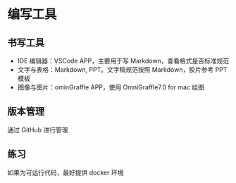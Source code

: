 <!--Copyright © ZOMI 适用于[License](https://github.com/chenzomi12/AISystem)版权许可-->

# 编写工具

## 书写工具

- IDE 编辑器：VSCode APP，主要用于写 Markdown，查看格式是否标准规范
- 文字与表格：Markdown, PPT。文字稿规范按照 Markdown，胶片参考 PPT 模板
- 图像与图片：ominGraffle APP，使用 OmniGraffle7.0 for mac 绘图

## 版本管理

通过 GitHub 进行管理

## 练习

如果为可运行代码，最好提供 docker 环境
